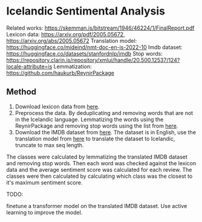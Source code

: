 # Icelandic Sentimental Analysis

Related works: https://skemman.is/bitstream/1946/46224/1/FinalReport.pdf  
Lexicon data: https://arxiv.org/pdf/2005.05672, https://arxiv.org/abs/2005.05672
Translation model: https://huggingface.co/mideind/nmt-doc-en-is-2022-10
Imdb dataset: https://huggingface.co/datasets/stanfordnlp/imdb
Stop words: https://repository.clarin.is/repository/xmlui/handle/20.500.12537/124?locale-attribute=is
Lemmatization: https://github.com/haukurb/ReynirPackage

## Method

1. Download lexicon data from [here](https://arxiv.org/pdf/2005.05672).
2. Preprocess the data. By deduplicating and removing words that are not in the Icelandic language. Lemmatizing the words using the ReynirPackage and removing stop words using the list from [here](https://repository.clarin.is/repository/xmlui/handle/20.500.12537/124?locale-attribute=is).
3. Download the IMDB dataset from [here](https://huggingface.co/datasets/stanfordnlp/imdb). The dataset is in English, use the translation model from [here](https://huggingface.co/mideind/nmt-doc-en-is-2022-10) to translate the dataset to Icelandic, truncate to max seq length.

The classes were calculated by lemmatizing the translated IMDB dataset and removing stop words. Then each word was checked against the lexicon data and the average sentiment score was calculated for each review. The classes were then calculated by calculating which class was the closest to it's maximum sentiment score.

TODO:

finetune a transformer model on the translated IMDB dataset. Use active learning to improve the model.
